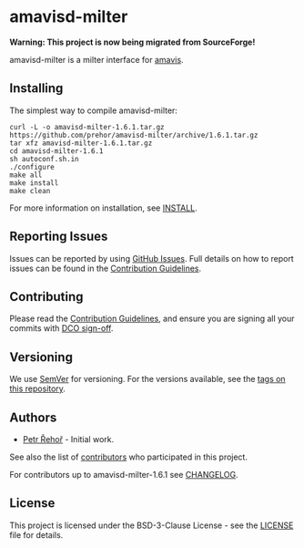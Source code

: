 # amavisd-milter

**Warning: This project is now being migrated from SourceForge!**

amavisd-milter is a milter interface for [amavis](https://www.amavis.org).

## Installing

The simplest way to compile amavisd-milter:
```
curl -L -o amavisd-milter-1.6.1.tar.gz https://github.com/prehor/amavisd-milter/archive/1.6.1.tar.gz
tar xfz amavisd-milter-1.6.1.tar.gz
cd amavisd-milter-1.6.1
sh autoconf.sh.in
./configure
make all
make install
make clean
```

For more information on installation, see [INSTALL](INSTALL).

## Reporting Issues

Issues can be reported by using [GitHub Issues](/../../issues). Full details on
how to report issues can be found in the [Contribution Guidelines](CONTRIBUTING.md).

## Contributing

Please read the [Contribution Guidelines](CONTRIBUTING.md), and ensure you are
signing all your commits with
[DCO sign-off](CONTRIBUTING.md#developer-certification-of-origin-dco).

## Versioning

We use [SemVer](http://semver.org/) for versioning. For the versions available,
see the [tags on this repository](/../../tags).

## Authors

* [Petr Řehoř](https://github.com/prehor) - Initial work.

See also the list of
[contributors](https://github.com/sicz/docker-baseimage/contributors)
who participated in this project.

For contributors up to amavisd-milter-1.6.1 see [CHANGELOG](CHANGES).

## License

This project is licensed under the BSD-3-Clause License - see the
[LICENSE](LICENSE) file for details.

